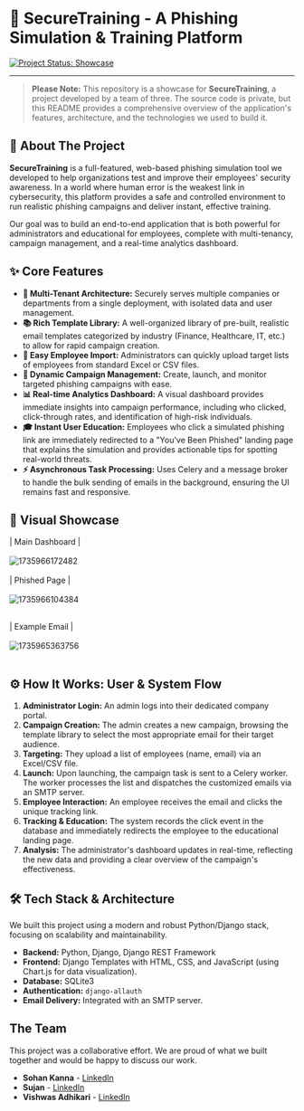 # 🎣 SecureTraining - A Phishing Simulation & Training Platform

[![Project Status: Showcase](https://img.shields.io/badge/status-showcase-blue.svg)](./)

---

> **Please Note:** This repository is a showcase for **SecureTraining**, a project developed by a team of three. The source code is private, but this README provides a comprehensive overview of the application's features, architecture, and the technologies we used to build it.

## 📖 About The Project

**SecureTraining** is a full-featured, web-based phishing simulation tool we developed to help organizations test and improve their employees' security awareness. In a world where human error is the weakest link in cybersecurity, this platform provides a safe and controlled environment to run realistic phishing campaigns and deliver instant, effective training.

Our goal was to build an end-to-end application that is both powerful for administrators and educational for employees, complete with multi-tenancy, campaign management, and a real-time analytics dashboard.

## ✨ Core Features

- **🏢 Multi-Tenant Architecture:** Securely serves multiple companies or departments from a single deployment, with isolated data and user management.
- **📚 Rich Template Library:** A well-organized library of pre-built, realistic email templates categorized by industry (Finance, Healthcare, IT, etc.) to allow for rapid campaign creation.
- **📁 Easy Employee Import:** Administrators can quickly upload target lists of employees from standard Excel or CSV files.
- **🎯 Dynamic Campaign Management:** Create, launch, and monitor targeted phishing campaigns with ease.
- **📊 Real-time Analytics Dashboard:** A visual dashboard provides immediate insights into campaign performance, including who clicked, click-through rates, and identification of high-risk individuals.
- **🎓 Instant User Education:** Employees who click a simulated phishing link are immediately redirected to a "You've Been Phished" landing page that explains the simulation and provides actionable tips for spotting real-world threats.
- **⚡ Asynchronous Task Processing:** Uses Celery and a message broker to handle the bulk sending of emails in the background, ensuring the UI remains fast and responsive.

## 📸 Visual Showcase

| Main Dashboard |
</br>
</br>
![1735966172482](https://github.com/user-attachments/assets/9fdab61d-10bb-4e19-80cf-11e6306e05aa)
</br>
</br>
| Phished Page  |
</br>
</br>
![1735966104384](https://github.com/user-attachments/assets/1bf96e9a-54e2-4014-90ff-4be4f8dd39e9)
</br>
</br>

| Example Email |
</br>
</br>
![1735965363756](https://github.com/user-attachments/assets/24a038a7-b53f-4ef1-82ee-46fbbedc726e)
</br>
</br>


## ⚙️ How It Works: User & System Flow

1.  **Administrator Login:** An admin logs into their dedicated company portal.
2.  **Campaign Creation:** The admin creates a new campaign, browsing the template library to select the most appropriate email for their target audience.
3.  **Targeting:** They upload a list of employees (name, email) via an Excel/CSV file.
4.  **Launch:** Upon launching, the campaign task is sent to a Celery worker. The worker processes the list and dispatches the customized emails via an SMTP server.
5.  **Employee Interaction:** An employee receives the email and clicks the unique tracking link.
6.  **Tracking & Education:** The system records the click event in the database and immediately redirects the employee to the educational landing page.
7.  **Analysis:** The administrator's dashboard updates in real-time, reflecting the new data and providing a clear overview of the campaign's effectiveness.

## 🛠️ Tech Stack & Architecture

We built this project using a modern and robust Python/Django stack, focusing on scalability and maintainability.

-   **Backend:** Python, Django, Django REST Framework
-   **Frontend:** Django Templates with HTML, CSS, and JavaScript (using Chart.js for data visualization).
-   **Database:** SQLite3
-   **Authentication:** `django-allauth`
-   **Email Delivery:** Integrated with an SMTP server.

## The Team

This project was a collaborative effort. We are proud of what we built together and would be happy to discuss our work.

- **Sohan Kanna** - [LinkedIn](https://www.linkedin.com/in/sohan-kanna/)
- **Sujan** - [LinkedIn](https://www.linkedin.com/in/sujan-h-u-80550a296/)
- **Vishwas Adhikari** - [LinkedIn](https://www.linkedin.com/in/vishwasadhikari/)
